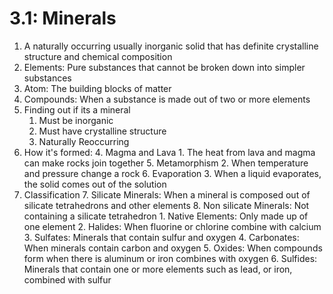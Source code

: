 # 3.1: Minerals

1. A naturally occurring usually inorganic solid that has definite crystalline structure and chemical composition
1. Elements: Pure substances that cannot be broken down into simpler substances
2. Atom: The building blocks of matter
3. Compounds: When a substance is made out of two or more elements
4. Finding out if its a mineral
    1. Must be inorganic
    2. Must have crystalline structure
    3. Naturally Reoccurring
5. How it's formed:
    4. Magma and Lava
        1. The heat from lava and magma can make rocks join together
    5. Metamorphism
        2. When temperature and pressure change a rock
    6. Evaporation
        3. When a liquid evaporates, the solid comes out of the solution
6. Classification
    7. Silicate Minerals: When a mineral is composed out of silicate tetrahedrons and other elements
    8. Non silicate Minerals: Not containing a silicate tetrahedron
        1. Native Elements: Only made up of one element
        2. Halides: When fluorine or chlorine combine with calcium
        3. Sulfates: Minerals that contain sulfur and oxygen
        4. Carbonates: When minerals contain carbon and oxygen
        5. Oxides: When compounds form when there is aluminum or iron combines with oxygen
        6. Sulfides: Minerals that contain one or more elements such as lead, or iron, combined with sulfur